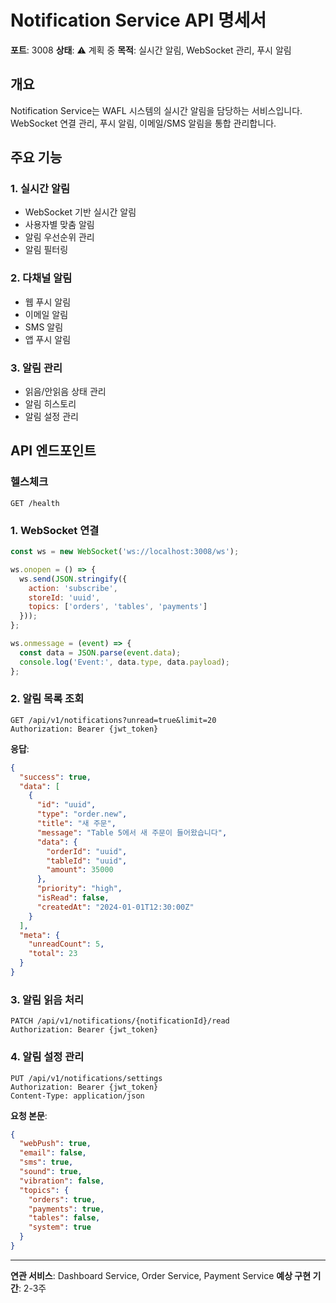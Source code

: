 # Notification Service API 명세서

**포트**: 3008
**상태**: ⚠️ 계획 중
**목적**: 실시간 알림, WebSocket 관리, 푸시 알림

## 개요

Notification Service는 WAFL 시스템의 실시간 알림을 담당하는 서비스입니다. WebSocket 연결 관리, 푸시 알림, 이메일/SMS 알림을 통합 관리합니다.

## 주요 기능

### 1. 실시간 알림
- WebSocket 기반 실시간 알림
- 사용자별 맞춤 알림
- 알림 우선순위 관리
- 알림 필터링

### 2. 다채널 알림
- 웹 푸시 알림
- 이메일 알림
- SMS 알림
- 앱 푸시 알림

### 3. 알림 관리
- 읽음/안읽음 상태 관리
- 알림 히스토리
- 알림 설정 관리

## API 엔드포인트

### 헬스체크
```http
GET /health
```

### 1. WebSocket 연결
```javascript
const ws = new WebSocket('ws://localhost:3008/ws');

ws.onopen = () => {
  ws.send(JSON.stringify({
    action: 'subscribe',
    storeId: 'uuid',
    topics: ['orders', 'tables', 'payments']
  }));
};

ws.onmessage = (event) => {
  const data = JSON.parse(event.data);
  console.log('Event:', data.type, data.payload);
};
```

### 2. 알림 목록 조회
```http
GET /api/v1/notifications?unread=true&limit=20
Authorization: Bearer {jwt_token}
```

**응답**:
```json
{
  "success": true,
  "data": [
    {
      "id": "uuid",
      "type": "order.new",
      "title": "새 주문",
      "message": "Table 5에서 새 주문이 들어왔습니다",
      "data": {
        "orderId": "uuid",
        "tableId": "uuid",
        "amount": 35000
      },
      "priority": "high",
      "isRead": false,
      "createdAt": "2024-01-01T12:30:00Z"
    }
  ],
  "meta": {
    "unreadCount": 5,
    "total": 23
  }
}
```

### 3. 알림 읽음 처리
```http
PATCH /api/v1/notifications/{notificationId}/read
Authorization: Bearer {jwt_token}
```

### 4. 알림 설정 관리
```http
PUT /api/v1/notifications/settings
Authorization: Bearer {jwt_token}
Content-Type: application/json
```

**요청 본문**:
```json
{
  "webPush": true,
  "email": false,
  "sms": true,
  "sound": true,
  "vibration": false,
  "topics": {
    "orders": true,
    "payments": true,
    "tables": false,
    "system": true
  }
}
```

---

**연관 서비스**: Dashboard Service, Order Service, Payment Service
**예상 구현 기간**: 2-3주